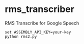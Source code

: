 # rms_transcriber
RMS Transcribe for Google Speech

```
set ASSEMBLY_API_KEY=your-key
python rms2.py
```
